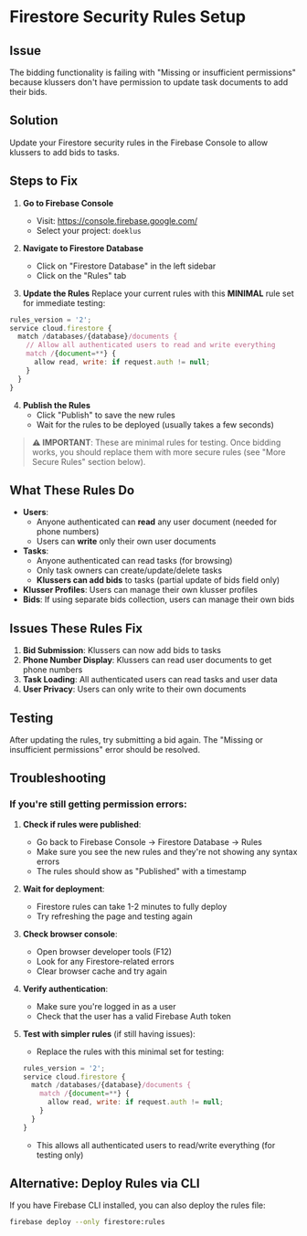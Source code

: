 # Firestore Security Rules Setup

## Issue
The bidding functionality is failing with "Missing or insufficient permissions" because klussers don't have permission to update task documents to add their bids.

## Solution
Update your Firestore security rules in the Firebase Console to allow klussers to add bids to tasks.

## Steps to Fix

1. **Go to Firebase Console**
   - Visit: https://console.firebase.google.com/
   - Select your project: `doeklus`

2. **Navigate to Firestore Database**
   - Click on "Firestore Database" in the left sidebar
   - Click on the "Rules" tab

3. **Update the Rules**
   Replace your current rules with this **MINIMAL** rule set for immediate testing:

```javascript
rules_version = '2';
service cloud.firestore {
  match /databases/{database}/documents {
    // Allow all authenticated users to read and write everything
    match /{document=**} {
      allow read, write: if request.auth != null;
    }
  }
}
```

4. **Publish the Rules**
   - Click "Publish" to save the new rules
   - Wait for the rules to be deployed (usually takes a few seconds)

> **⚠️ IMPORTANT**: These are minimal rules for testing. Once bidding works, you should replace them with more secure rules (see "More Secure Rules" section below).

## What These Rules Do

- **Users**: 
  - Anyone authenticated can **read** any user document (needed for phone numbers)
  - Users can **write** only their own user documents
- **Tasks**: 
  - Anyone authenticated can read tasks (for browsing)
  - Only task owners can create/update/delete tasks
  - **Klussers can add bids** to tasks (partial update of bids field only)
- **Klusser Profiles**: Users can manage their own klusser profiles
- **Bids**: If using separate bids collection, users can manage their own bids

## Issues These Rules Fix

1. **Bid Submission**: Klussers can now add bids to tasks
2. **Phone Number Display**: Klussers can read user documents to get phone numbers
3. **Task Loading**: All authenticated users can read tasks and user data
4. **User Privacy**: Users can only write to their own documents

## Testing
After updating the rules, try submitting a bid again. The "Missing or insufficient permissions" error should be resolved.

## Troubleshooting

### If you're still getting permission errors:

1. **Check if rules were published**:
   - Go back to Firebase Console → Firestore Database → Rules
   - Make sure you see the new rules and they're not showing any syntax errors
   - The rules should show as "Published" with a timestamp

2. **Wait for deployment**:
   - Firestore rules can take 1-2 minutes to fully deploy
   - Try refreshing the page and testing again

3. **Check browser console**:
   - Open browser developer tools (F12)
   - Look for any Firestore-related errors
   - Clear browser cache and try again

4. **Verify authentication**:
   - Make sure you're logged in as a user
   - Check that the user has a valid Firebase Auth token

5. **Test with simpler rules** (if still having issues):
   - Replace the rules with this minimal set for testing:
   ```javascript
   rules_version = '2';
   service cloud.firestore {
     match /databases/{database}/documents {
       match /{document=**} {
         allow read, write: if request.auth != null;
       }
     }
   }
   ```
   - This allows all authenticated users to read/write everything (for testing only)

## Alternative: Deploy Rules via CLI
If you have Firebase CLI installed, you can also deploy the rules file:

```bash
firebase deploy --only firestore:rules
```
